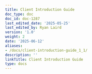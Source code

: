 ```yaml
---
title: Client Introduction Guide
doc_type: doc
doc_id: doc-1287
last_edited_date: '2025-05-25'
last_edited_by: Ryan Laird
version: '1.0'
weight: 2
date: '2025-06-12'
aliases:
- /docs/client-introduction-guide_1_1/
description: ''
linkTitle: Client Introduction Guide
type: docs
---
```


<!-- Unsupported block type: table_of_contents -->

<!-- Unsupported block type: unsupported -->
